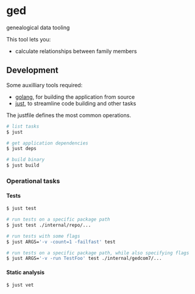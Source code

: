 # ged

genealogical data tooling

This tool lets you:
- calculate relationships between family members

## Development

Some auxilliary tools required:
- [golang](https://go.dev/), for building the application from source
- [just](https://just.systems), to streamline code building and other tasks

The justfile defines the most common operations.

```sh
# list tasks
$ just

# get application dependencies
$ just deps

# build binary
$ just build
```

### Operational tasks

#### Tests

```sh
$ just test

# run tests on a specific package path
$ just test ./internal/repo/...

# run tests with some flags
$ just ARGS='-v -count=1 -failfast' test

# run tests on a specific package path, while also specifying flags
$ just ARGS='-v -run TestFoo' test ./internal/gedcom7/...
```

#### Static analysis

```sh
$ just vet
```

